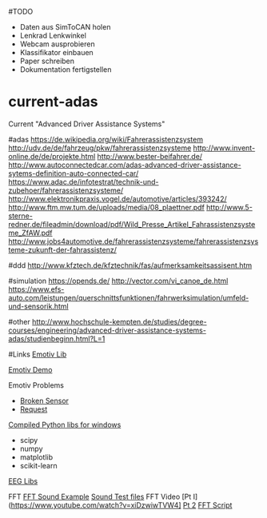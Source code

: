 #TODO
* Daten aus SimToCAN holen
* Lenkrad Lenkwinkel
* Webcam ausprobieren
* Klassifikator einbauen
* Paper schreiben
* Dokumentation fertigstellen


# current-adas
Current "Advanced Driver Assistance Systems"

#adas
https://de.wikipedia.org/wiki/Fahrerassistenzsystem
http://udv.de/de/fahrzeug/pkw/fahrerassistenzsysteme
http://www.invent-online.de/de/projekte.html
http://www.bester-beifahrer.de/
http://www.autoconnectedcar.com/adas-advanced-driver-assistance-sytems-definition-auto-connected-car/
https://www.adac.de/infotestrat/technik-und-zubehoer/fahrerassistenzsysteme/
http://www.elektronikpraxis.vogel.de/automotive/articles/393242/
http://www.ftm.mw.tum.de/uploads/media/08_plaettner.pdf
http://www.5-sterne-redner.de/fileadmin/download/pdf/Wild_Presse_Artikel_Fahrassistenzsysteme_ZfAW.pdf
http://www.jobs4automotive.de/fahrerassistenzsysteme/fahrerassistenzsysteme-zukunft-der-fahrassistenz/

#ddd
http://www.kfztech.de/kfztechnik/fas/aufmerksamkeitsassisent.htm

#simulation
https://opends.de/
http://vector.com/vi_canoe_de.html
https://www.efs-auto.com/leistungen/querschnittsfunktionen/fahrwerksimulation/umfeld-und-sensorik.html

#other
http://www.hochschule-kempten.de/studies/degree-courses/engineering/advanced-driver-assistance-systems-adas/studienbeginn.html?L=1


#Links
[Emotiv Lib](https://github.com/openyou/emokit/tree/master/python)

[Emotiv Demo](https://www.youtube.com/watch?v=Ve7MEuuzXuY&feature=youtu.be)

Emotiv Problems
* [Broken Sensor](https://emotiv.com/forum/messages/forum14/topic1059/message16779/?sphrase_id=183168#message16779)
* [Request](https://emotiv.zendesk.com/hc/en-us/requests/28262)


[Compiled Python libs for windows](http://www.lfd.uci.edu/~gohlke/pythonlibs)
* scipy
* numpy
* matplotlib
* scikit-learn

[EEG Libs](http://www.goomedic.com/opensource-eeg-libraries-and-toolkits-for-developers.html)

FFT
[FFT Sound Example](http://samcarcagno.altervista.org/blog/basic-sound-processing-python/)
[Sound Test files](http://mdf1.tripod.com/test-tones.zip)
FFT Video [Pt I](https://www.youtube.com/watch?v=xiDzwiwTVW4] [Pt 2](https://www.youtube.com/watch?v=LNXVCBbSzkU)
[FFT Script](https://www.tu-chemnitz.de/informatik/ThIS/downloads/courses/ws02/datkom/Fouriertransformation.pdf)